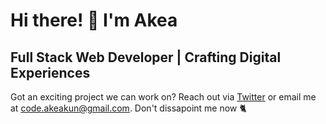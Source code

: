 # Hi there! 👋 I'm Akea

## Full Stack Web Developer | Crafting Digital Experiences



Got an exciting project we can work on? Reach out via [Twitter](https://twitter.com/AkeaKun) or email me at code.akeakun@gmail.com. Don't dissapoint me now 🐈

